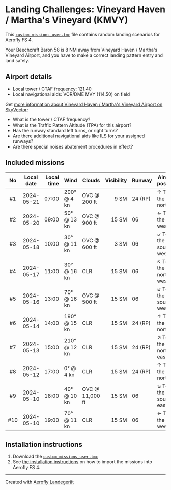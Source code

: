 # Landing Challenges: Vineyard Haven / Martha's Vineyard (KMVY)

This [`custom_missions_user.tmc`](./custom_missions_user.tmc) file contains random landing scenarios for Aerofly FS 4.

Your Beechcraft Baron 58 is 8 NM away from Vineyard Haven / Martha's Vineyard Airport, and you have to make a correct landing pattern entry and land safely.

## Airport details

- Local tower / CTAF frequency: 121.40
- Local navigational aids: VOR/DME MVY (114.50) on field

Get [more information about Vineyard Haven / Martha's Vineyard Airport on SkyVector](https://skyvector.com/airport/KMVY):

- What is the tower / CTAF frequency?
- What is the Traffic Pattern Altitude (TPA) for this airport?
- Has the runway standard left turns, or right turns?
- Are there additional navigational aids like ILS for your assigned runways?
- Are there special noises abatement procedures in effect?

## Included missions

| No  | Local date | Local time | Wind         | Clouds          | Visibility | Runway  | Aircraft position    |
| :-: | ---------- | ---------: | ------------ | --------------- | ---------: | ------- | -------------------- |
| #1  | 2024-05-21 |      07:00 | 200° @ 4 kn  | OVC @ 200 ft    |       9 SM | 24 (RP) | ↑ To the north       |
| #2  | 2024-05-20 |      09:00 | 50° @ 13 kn  | OVC @ 900 ft    |      15 SM | 06      | ← To the west        |
| #3  | 2024-05-18 |      10:00 | 30° @ 11 kn  | OVC @ 600 ft    |       3 SM | 06      | ↙ To the south-west |
| #4  | 2024-05-17 |      11:00 | 30° @ 16 kn  | CLR             |      15 SM | 06      | ↖ To the north-west |
| #5  | 2024-05-16 |      13:00 | 70° @ 16 kn  | OVC @ 500 ft    |      15 SM | 06      | ↙ To the south-west |
| #6  | 2024-05-14 |      14:00 | 190° @ 15 kn | CLR             |      15 SM | 24 (RP) | ↑ To the north       |
| #7  | 2024-05-13 |      15:00 | 210° @ 12 kn | CLR             |      15 SM | 24 (RP) | ↗ To the north-east |
| #8  | 2024-05-12 |      17:00 | 0° @ 4 kn    | CLR             |      15 SM | 24 (RP) | ↑ To the north       |
| #9  | 2024-05-10 |      18:00 | 40° @ 10 kn  | OVC @ 11,000 ft |      15 SM | 06      | ↘ To the south-east |
| #10 | 2024-05-10 |      19:00 | 70° @ 11 kn  | CLR             |      15 SM | 06      | ← To the west        |

## Installation instructions

1. Download the [`custom_missions_user.tmc`](./custom_missions_user.tmc)
2. See [the installation instructions](https://fboes.github.io/aerofly-missions/docs/generic-installation.html) on how to import the missions into Aerofly FS 4.

---

Created with [Aerofly Landegerät](https://github.com/fboes/aerofly-patterns)
